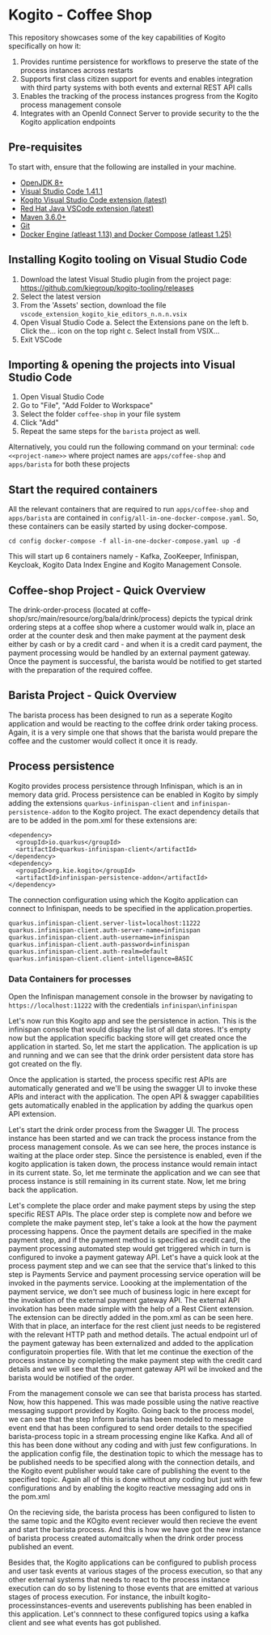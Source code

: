 # Kogito - Coffee Shop 

This repository showcases some of the key capabilities of Kogito specifically on how it:

1. Provides runtime persistence for workflows to preserve the state of the process instances across restarts
2. Supports first class citizen support for events and enables integration with third party systems with both events and external REST API calls
3. Enables the tracking of the process instances progress from the Kogito process management console
4. Integrates with an OpenId Connect Server to provide security to the the Kogito application endpoints 

## Pre-requisites

To start with, ensure that the following are installed in your machine.

-   [OpenJDK 8+](https://computingforgeeks.com/how-to-install-java-11-openjdk-11-on-rhel-8)
-   [Visual Studio Code 1.41.1](https://code.visualstudio.com/docs/setup/linux)
-   [Kogito Visual Studio Code extension (latest)](https://github.com/kiegroup/kogito-tooling/releases)
-   [Red Hat Java VSCode extension (latest)](https://marketplace.visualstudio.com/items?itemName=redhat.java)
-   [Maven 3.6.0+](https://maven.apache.org/install.html)
-   [Git](https://git-scm.com/book/en/v2/Getting-Started-Installing-Git)
-   [Docker Engine (atleast 1.13) and Docker Compose (atleast 1.25)](https://download.docker.com/)

## Installing Kogito tooling on Visual Studio Code

1. Download the latest Visual Studio plugin from the project page: https://github.com/kiegroup/kogito-tooling/releases
2. Select the latest version
3. From the 'Assets' section, download the file `vscode_extension_kogito_kie_editors_n.n.n.vsix`
4. Open Visual Studio Code
  a. Select the Extensions pane on the left
  b. Click the... icon on the top right
  c. Select Install from VSIX...
5. Exit VSCode 

## Importing & opening the projects into Visual Studio Code

 1. Open Visual Studio Code 
 2. Go to "File", "Add Folder to Workspace"
 3. Select the folder `coffee-shop` in your file system 
 4. Click "Add" 
 5. Repeat the same steps for the `barista` project as well. 
 
Alternatively, you could run the following command on your terminal: `code <<project-name>>` where project names are `apps/coffee-shop` and `apps/barista` for both these projects

## Start the required containers

All the relevant containers that are required to run `apps/coffee-shop` and `apps/barista` are contained in `config/all-in-one-docker-compose.yaml`. So, these containers can be easily started by using docker-compose.

`cd config
 docker-compose -f all-in-one-docker-compose.yaml up -d`

This will start up 6 containers namely - Kafka, ZooKeeper, Infinispan, Keycloak, Kogito Data Index Engine and Kogito Management Console. 

## Coffee-shop Project - Quick Overview

The drink-order-process (located at coffe-shop/src/main/resource/org/bala/drink/process) depicts the typical drink ordering steps at a coffee shop where a customer would walk in, place an order at the counter desk and then make payment at the payment desk either by cash or by a credit card - and when it is a credit card payment, the payment processing would be handled by an external payment gateway. Once the payment is successful, the barista would be notified to get started with the preparation of the required coffee. 

## Barista Project - Quick Overview

The barista process has been designed to run as a seperate Kogito application and would be reacting to the coffee drink order taking process. Again, it is a very simple one that shows that the barista would prepare the coffee and the customer would collect it once it is ready.

## Process persistence

Kogito provides process persistence through Infinispan, which is an in memory data grid. Process persistence can be enabled in Kogito by simply adding the extensions `quarkus-infinispan-client` and `infinispan-persistence-addon` to the Kogito project. The exact dependency details that are to be added in the pom.xml for these extensions are:

    <dependency>
      <groupId>io.quarkus</groupId>
      <artifactId>quarkus-infinispan-client</artifactId>
    </dependency>
    <dependency>
      <groupId>org.kie.kogito</groupId>
      <artifactId>infinispan-persistence-addon</artifactId>
    </dependency>
    
The connection configuration using which the Kogito application can connect to Infinispan, needs to be specified in the application.properties. 

    quarkus.infinispan-client.server-list=localhost:11222
    quarkus.infinispan-client.auth-server-name=infinispan
    quarkus.infinispan-client.auth-username=infinispan
    quarkus.infinispan-client.auth-password=infinispan
    quarkus.infinispan-client.auth-realm=default
    quarkus.infinispan-client.client-intelligence=BASIC

### Data Containers for processes

Open the Infinispan management console in the browser by navigating to `https://localhost:11222` with the credentials `infinispan\infinispan`


Let's now run this Kogito app and see the persistence in action. This is the infinispan console that would display the list of all data stores. It's empty now but the application specific backing store will get created once the application in started. So, let me start the application. The application is up and running and we can see that the drink order persistent data store has got created on the fly. 

Once the application is started, the process specific rest APIs are automatically generated and we'll be using the swagger UI to invoke these APIs and interact with the application. The open API & swagger capabilities gets automatically enabled in the application by adding the quarkus open API extension. 

Let's start the drink order process from the Swagger UI. The process instance has been started and we can track the process instance from the process management console. As we can see here, the proces instance is waiting at the place order step. Since the persistence is enabled, even if the kogito application is taken down, the process instance would remain intact in its current state. So, let me terminate the application and we can see that process instance is still remaining in its current state. Now, let me bring back the application.

Let's complete the place order and make payment steps by using the step specific REST APIs. The place order step is complete now and before we complete the make payment step, let's take a look at the how the payment processing happens. Once the payment details are specified in the make payment step, and if the payment method is specified as credit card, the payment processing automated step would get triggered which in turn is configured to invoke a payment gateway API. Let's have a quick look at the process payment step and we can see that the service that's linked to this step is Payments Service and payment processing service operation will be invoked in the payments service. Loooking at the implementation of the payment service, we don't see much of business logic in here except for the invokation of the external payment gateway API. The external API invokation has been made simple with the help of a Rest Client extension. The extension can be directly added in the pom.xml as can be seen here. With that in place, an interface for the rest client just needs to be registered with the relevant HTTP path and method details. The actual endpoint url of the payment gateway has been externalized and added to the application configuratoin properties file. With that let me continue the exection of the process instance by completing the make payment step with the credit card details and we will see that the payment gateway API wil be invoked and the barista would be notified of the order. 

From the management console we can see that barista process has started. Now, how this happened. This was made possible using the native reactive messaging support provided by Kogito. Going back to the process model, we can see that the step Inform barista has been modeled to message event end that has been configured to send order details to the specified barista-process topic in a stream processing engine like Kafka. And all of this has been done without any coding and with just few configurations. In the application config file, the destination topic to which the message has to be published needs to be specified along with the connection details, and the Kogito event publisher would take care of publishing the event to the specified topic. Again all of this is done without any coding but just with few configurations and by enabling the kogito reactive messaging add ons in the pom.xml

On the recieving side, the barista process has been configured to listen to the same topic and the KOgito event reciever would then recieve the event and start the barista process. And this is how we have got the new instance of barista process created automaitcally when the drink order process published an event.

Besides that, the Kogito applications can be configured to publish process and user task events at various stages of the process execution, so that any other external systems that needs to react to the process instance execution can do so by listening to those events that are emitted at various stages of process execution. For instance, the inbuilt  kogito-processinstances-events and userevents publishing has been enabled in this application. Let's connnect to these configured topics using a kafka client and see what events has got published. 

